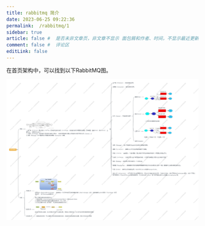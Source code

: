 ```yaml
---
title: rabbitmq 简介
date: 2023-06-25 09:22:36
permalink:  /rabbitmq/1
sidebar: true
article: false #  是否未非文章页，非文章不显示 面包屑和作者、时间，不显示最近更新栏，不会参与到最近更新文章的数据计算中
comment: false #  评论区
editLink: false
---
```


在首页架构中，可以找到以下RabbitMQ图。

![](/assets/img/rabbitmq/1/img.png)